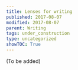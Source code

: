 ```yaml
---
title: Lenses for writing
published: 2017-08-07
modified: 2017-08-07
parent: Writing
tags: under_construction
type: uncategorized
showTOC: True
---
```




(To be added)


